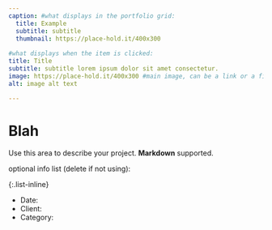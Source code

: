 ```yaml
---
caption: #what displays in the portfolio grid:
  title: Example
  subtitle: subtitle
  thumbnail: https://place-hold.it/400x300
  
#what displays when the item is clicked:
title: Title
subtitle: subtitle lorem ipsum dolor sit amet consectetur.
image: https://place-hold.it/400x300 #main image, can be a link or a file in assets/img/portfolio
alt: image alt text

---
```

# Blah


Use this area to describe your project. **Markdown** supported.

optional info list (delete if not using):

{:.list-inline} 
- Date: 
- Client: 
- Category: 

